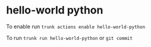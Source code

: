 # hello-world python

To enable run `trunk actions enable hello-world-python`

To run `trunk run hello-world-python` or `git commit`
